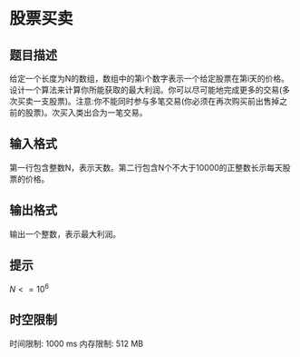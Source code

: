 # 股票买卖

## 题目描述

给定一个长度为N的数组，数组中的第i个数字表示一个给定股票在第i天的价格。设计一个算法来计算你所能获取的最大利润。你可以尽可能地完成更多的交易(多次买卖一支股票)。注意:你不能同时参与多笔交易(你必须在再次购买前出售掉之前的股票)。次买入类出合为一笔交易。

## 输入格式

第一行包含整数N，表示天数。第二行包含N个不大于10000的正整数长示每天股票的价格。

## 输出格式

输出一个整数，表示最大利润。

## 提示

$N<=10^6$

## 时空限制

时间限制: 1000 ms
内存限制: 512 MB
